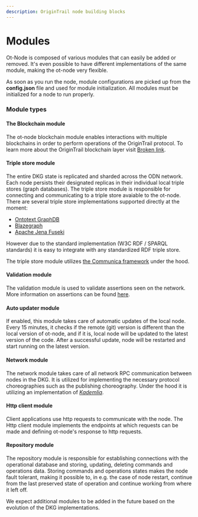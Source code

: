 ```yaml
---
description: OriginTrail node building blocks
---
```


# Modules

Ot-Node is composed of various modules that can easily be added or removed. It's even possible to have different implementations of the same module, making the ot-node very flexible.

As soon as you run the node, module configurations are picked up from the **config.json** file and used for module initialization.  All modules must be initialized for a node to run properly.&#x20;

### Module types

#### The Blockchain module

The ot-node blockchain module enables interactions with multiple blockchains in order to perform operations of the OriginTrail protocol. To learn more about the OriginTrail blockchain layer visit [Broken link](broken-reference "mention").

#### Triple store module

The entire DKG state is replicated and sharded across the ODN network. Each node persists their designated replicas in their individual local triple stores (graph databases). The triple store module is responsible for connecting and communicating to a triple store avaiable to the ot-node. There are several triple store implementations supported directly at the moment:

* [Ontotext GraphDB](https://www.ontotext.com/products/graphdb/)
* [Blazegraph](https://blazegraph.com/)
* [Apache Jena Fuseki](https://jena.apache.org/documentation/fuseki2/)

However due to the standard implementation (W3C RDF / SPARQL standards) it is easy to integrate with any standardized RDF triple store.&#x20;

The triple store module utilizes [the Communica framework](https://comunica.dev/) under the hood.&#x20;

#### Validation module

The validation module is used to validate assertions seen on the network. More information on assertions can be found [here](../../decentralized-knowledge-graph/dkg-basic-concepts.md#dkg-assertions).

#### Auto updater module

If enabled, this module takes care of automatic updates of the local node. Every 15 minutes, it checks if the remote (git) version is different than the local version of ot-node, and if it is, local node will be updated to the latest version of the code. After a successful update, node will be restarted and start running on the latest version.&#x20;

#### Network module

The network module takes care of all network RPC communication between nodes in the DKG. It is utilized for implementing the necessary protocol choreographies such as the publishing choreography. Under the hood it is utilizing an implementation of [_Kademlia_](https://en.wikipedia.org/wiki/Kademlia).&#x20;

#### Http client module

Client applications use http requests to communicate with the node. The Http client module implements the endpoints at which requests can be made and defining ot-node's response to http requests.&#x20;

#### Repository module

The repository module is responsible for establishing connections with the operational database and storing, updating, deleting commands and operations data. Storing commands and operations states makes the node fault tolerant, making it possible to, in e.g. the case of node restart, continue from the last preserved state of operation and continue working from where it left off.&#x20;

We expect additional modules to be added in the future based on the evolution of the DKG implementations.

